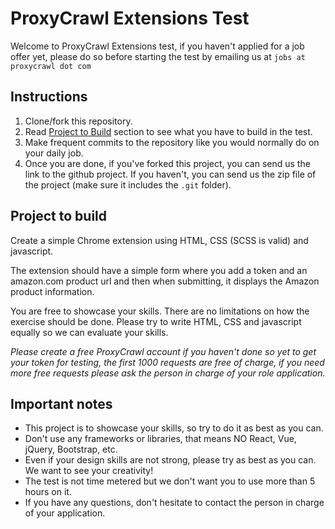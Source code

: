 # ProxyCrawl Extensions Test

Welcome to ProxyCrawl Extensions test, if you haven't applied for a job offer yet, please do so before starting the test by emailing us at `jobs at proxycrawl dot com`

## Instructions

1. Clone/fork this repository.
1. Read [Project to Build](#project-to-build) section to see what you have to build in the test.
1. Make frequent commits to the repository like you would normally do on your daily job.
1. Once you are done, if you've forked this project, you can send us the link to the github project. If you haven't, you can send us the zip file of the project (make sure it includes the `.git` folder).

## Project to build

Create a simple Chrome extension using HTML, CSS (SCSS is valid) and javascript.

The extension should have a simple form where you add a token and an amazon.com product url and then when submitting, it displays the Amazon product information.

You are free to showcase your skills. There are no limitations on how the exercise should be done. Please try to write HTML, CSS and javascript equally so we can evaluate your skills.

_Please create a free ProxyCrawl account if you haven't done so yet to get your token for testing, the first 1000 requests are free of charge, if you need more free requests please ask the person in charge of your role application._

## Important notes

- This project is to showcase your skills, so try to do it as best as you can.
- Don't use any frameworks or libraries, that means NO React, Vue, jQuery, Bootstrap, etc.
- Even if your design skills are not strong, please try as best as you can. We want to see your creativity!
- The test is not time metered but we don't want you to use more than 5 hours on it.
- If you have any questions, don't hesitate to contact the person in charge of your application.
